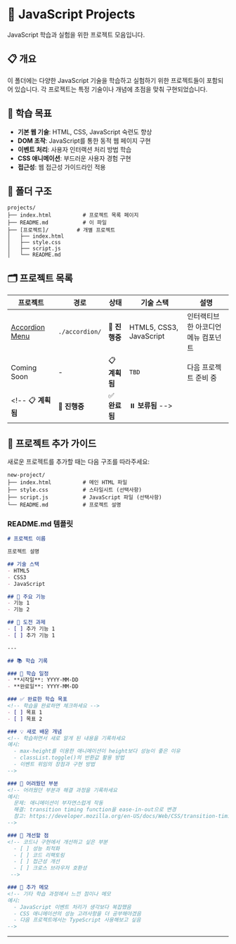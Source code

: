 # 🚀 JavaScript Projects

JavaScript 학습과 실험을 위한 프로젝트 모음입니다.

## 📋 개요

이 폴더에는 다양한 JavaScript 기술을 학습하고 실험하기 위한 프로젝트들이 포함되어 있습니다. 각 프로젝트는 특정 기술이나 개념에 초점을 맞춰 구현되었습니다.

## 🎯 학습 목표

- **기본 웹 기술**: HTML, CSS, JavaScript 숙련도 향상
- **DOM 조작**: JavaScript를 통한 동적 웹 페이지 구현
- **이벤트 처리**: 사용자 인터랙션 처리 방법 학습
- **CSS 애니메이션**: 부드러운 사용자 경험 구현
- **접근성**: 웹 접근성 가이드라인 적용

## 📁 폴더 구조

```
projects/
├── index.html          # 프로젝트 목록 페이지
├── README.md           # 이 파일
├── [프로젝트]/         # 개별 프로젝트
│   ├── index.html
│   ├── style.css
│   ├── script.js
│   └── README.md
```

## 🗂️ 프로젝트 목록

| 프로젝트 | 경로 | 상태 | 기술 스택 | 설명 |
|---------|------|------|-----------|------|
| [Accordion Menu](./accordion/) | `./accordion/` | 🚧 **진행중** | HTML5, CSS3, JavaScript | 인터랙티브한 아코디언 메뉴 컴포넌트 |
| Coming Soon | - | 📋 **계획됨** | `TBD` | 다음 프로젝트 준비 중 |
<!-- 📋 **계획됨** | 🚧 **진행중** | ✅ **완료됨** | ⏸️ **보류됨** -->

## 🎨 프로젝트 추가 가이드

새로운 프로젝트를 추가할 때는 다음 구조를 따라주세요:

```
new-project/
├── index.html          # 메인 HTML 파일
├── style.css           # 스타일시트 (선택사항)
├── script.js           # JavaScript 파일 (선택사항)
└── README.md           # 프로젝트 설명
```

### README.md 템플릿
```markdown
# 프로젝트 이름

프로젝트 설명

## 기술 스택
- HTML5
- CSS3
- JavaScript

## 🚀 주요 기능
- 기능 1
- 기능 2

## 🚀 도전 과제
- [ ] 추가 기능 1
- [ ] 추가 기능 1

---

## 📚 학습 기록

### 📅 학습 일정
- **시작일**: YYYY-MM-DD
- **완료일**: YYYY-MM-DD

### ✅ 완료한 학습 목표
<!-- 학습을 완료하면 체크하세요 -->
- [ ] 목표 1
- [ ] 목표 2

### 💡 새로 배운 개념
<!-- 학습하면서 새로 알게 된 내용을 기록하세요
예시:
  - max-height를 이용한 애니메이션이 height보다 성능이 좋은 이유
  - classList.toggle()의 반환값 활용 방법
  - 이벤트 위임의 장점과 구현 방법
-->

### 🚧 어려웠던 부분
<!-- 어려웠던 부분과 해결 과정을 기록하세요
예시:
  문제: 애니메이션이 부자연스럽게 작동
  해결: transition timing function을 ease-in-out으로 변경
  참고: https://developer.mozilla.org/en-US/docs/Web/CSS/transition-timing-function
-->

### 🎯 개선할 점
<!-- 코드나 구현에서 개선하고 싶은 부분
  - [ ] 성능 최적화
  - [ ] 코드 리팩토링
  - [ ] 접근성 개선
  - [ ] 크로스 브라우저 호환성
 -->

### 📝 추가 메모
<!-- 기타 학습 과정에서 느낀 점이나 메모
예시:
  - JavaScript 이벤트 처리가 생각보다 복잡했음
  - CSS 애니메이션의 성능 고려사항을 더 공부해야겠음
  - 다음 프로젝트에서는 TypeScript 사용해보고 싶음
-->
```

---
